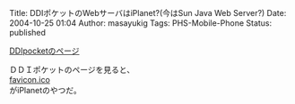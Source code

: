 Title: DDIポケットのWebサーバはiPlanet?(今はSun Java Web Server?)
Date: 2004-10-25 01:04
Author: masayukig
Tags: PHS-Mobile-Phone
Status: published

[DDIpocketのページ](http://www.ddipocket.co.jp/)

ＤＤＩポケットのページを見ると、  
[favicon.ico](http://www.ddipocket.co.jp/favicon.ico)  
がiPlanetのやつだ。
